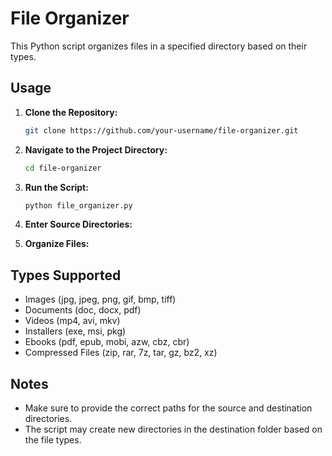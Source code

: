 # File Organizer

This Python script organizes files in a specified directory based on their types.

## Usage

1. **Clone the Repository:**

   ```bash
   git clone https://github.com/your-username/file-organizer.git

2. **Navigate to the Project Directory:**
   ```bash
   cd file-organizer

3. **Run the Script:**

   ```bash
   python file_organizer.py

4. **Enter Source Directories:**

5. **Organize Files:**

## Types Supported
- Images (jpg, jpeg, png, gif, bmp, tiff)
- Documents (doc, docx, pdf)
- Videos (mp4, avi, mkv)
- Installers (exe, msi, pkg)
- Ebooks (pdf, epub, mobi, azw, cbz, cbr)
- Compressed Files (zip, rar, 7z, tar, gz, bz2, xz)
## Notes
- Make sure to provide the correct paths for the source and destination directories.
- The script may create new directories in the destination folder based on the file types.
